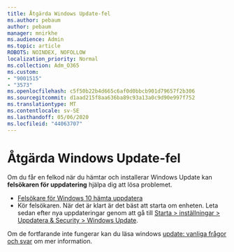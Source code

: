 ```yaml
---
title: Åtgärda Windows Update-fel
ms.author: pebaum
author: pebaum
manager: mnirkhe
ms.audience: Admin
ms.topic: article
ROBOTS: NOINDEX, NOFOLLOW
localization_priority: Normal
ms.collection: Adm_O365
ms.custom:
- "9001515"
- "3573"
ms.openlocfilehash: c5f50b22b4d665c6af0d0bbcb901d79657f2b306
ms.sourcegitcommit: d1aad215f8aa636ba89c93a13a0c9d90e997f752
ms.translationtype: MT
ms.contentlocale: sv-SE
ms.lasthandoff: 05/06/2020
ms.locfileid: "44063707"
---
```

# <a name="fix-windows-update-errors"></a>Åtgärda Windows Update-fel

Om du får en felkod när du hämtar och installerar Windows Update kan **felsökaren för uppdatering** hjälpa dig att lösa problemet.

- [Felsökare för Windows 10 hämta uppdatera](https://support.microsoft.com/help/4027322/windows-update-troubleshooter)
- Kör felsökaren. När det är klart är det bäst att starta om enheten. Leta sedan efter nya uppdateringar genom att gå till [Starta > inställningar > Uppdatera & Security > Windows Update](ms-settings:windowsupdate).

Om de fortfarande inte fungerar kan du läsa windows [update: vanliga frågor och svar](https://support.microsoft.com/help/12373/windows-update-faq) om mer information.
